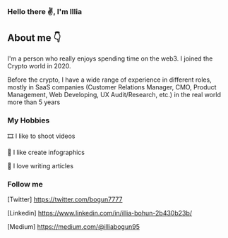 ### Hello there ✌, I'm Illia

## About me 👇

I'm a person who really enjoys spending time on the web3.
I joined the Crypto world in 2020.

Before the crypto, I have a wide range of experience in different roles, mostly in SaaS companies (Customer Relations Manager, CMO, Product Management, Web Developing, UX Audit/Research, etc.) in the real world more than 5 years

### My Hobbies

🎞 I like to shoot videos

🎨 I like create infographics

📃 I love writing articles





### Follow me 

[Twitter] https://twitter.com/bogun7777

[Linkedin] https://www.linkedin.com/in/illia-bohun-2b430b23b/

[Medium] https://medium.com/@illiabogun95
